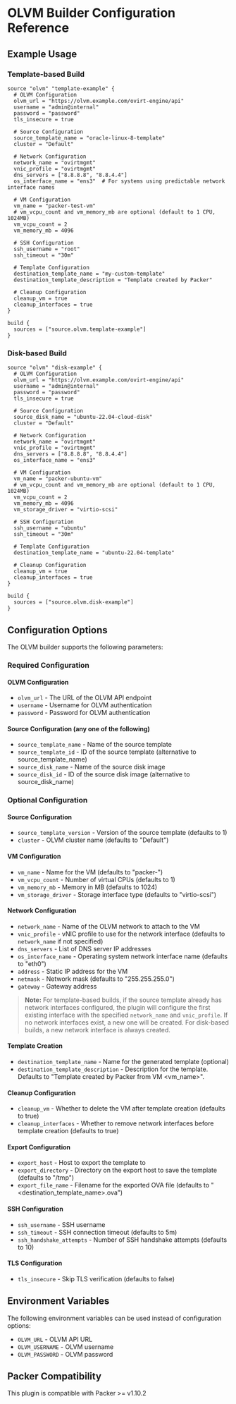 # OLVM Builder Configuration Reference

## Example Usage

### Template-based Build

```hcl
source "olvm" "template-example" {
  # OLVM Configuration
  olvm_url = "https://olvm.example.com/ovirt-engine/api"
  username = "admin@internal"
  password = "password"
  tls_insecure = true

  # Source Configuration
  source_template_name = "oracle-linux-8-template"
  cluster = "Default"

  # Network Configuration
  network_name = "ovirtmgmt"
  vnic_profile = "ovirtmgmt"
  dns_servers = ["8.8.8.8", "8.8.4.4"]
  os_interface_name = "ens3"  # For systems using predictable network interface names

  # VM Configuration
  vm_name = "packer-test-vm"
  # vm_vcpu_count and vm_memory_mb are optional (default to 1 CPU, 1024MB)
  vm_vcpu_count = 2
  vm_memory_mb = 4096

  # SSH Configuration
  ssh_username = "root"
  ssh_timeout = "30m"

  # Template Configuration
  destination_template_name = "my-custom-template"
  destination_template_description = "Template created by Packer"

  # Cleanup Configuration
  cleanup_vm = true
  cleanup_interfaces = true
}

build {
  sources = ["source.olvm.template-example"]
}
```

### Disk-based Build

```hcl
source "olvm" "disk-example" {
  # OLVM Configuration
  olvm_url = "https://olvm.example.com/ovirt-engine/api"
  username = "admin@internal"
  password = "password"
  tls_insecure = true

  # Source Configuration
  source_disk_name = "ubuntu-22.04-cloud-disk"
  cluster = "Default"

  # Network Configuration
  network_name = "ovirtmgmt"
  vnic_profile = "ovirtmgmt"
  dns_servers = ["8.8.8.8", "8.8.4.4"]
  os_interface_name = "ens3"

  # VM Configuration
  vm_name = "packer-ubuntu-vm"
  # vm_vcpu_count and vm_memory_mb are optional (default to 1 CPU, 1024MB)
  vm_vcpu_count = 2
  vm_memory_mb = 4096
  vm_storage_driver = "virtio-scsi"

  # SSH Configuration
  ssh_username = "ubuntu"
  ssh_timeout = "30m"

  # Template Configuration
  destination_template_name = "ubuntu-22.04-template"

  # Cleanup Configuration
  cleanup_vm = true
  cleanup_interfaces = true
}

build {
  sources = ["source.olvm.disk-example"]
}
```

## Configuration Options

The OLVM builder supports the following parameters:

### Required Configuration

#### OLVM Configuration

- `olvm_url` - The URL of the OLVM API endpoint
- `username` - Username for OLVM authentication
- `password` - Password for OLVM authentication

#### Source Configuration (any one of the following)

- `source_template_name` - Name of the source template
- `source_template_id` - ID of the source template (alternative to source_template_name)
- `source_disk_name` - Name of the source disk image
- `source_disk_id` - ID of the source disk image (alternative to source_disk_name)

### Optional Configuration

#### Source Configuration

- `source_template_version` - Version of the source template (defaults to 1)
- `cluster` - OLVM cluster name (defaults to "Default")

#### VM Configuration

- `vm_name` - Name for the VM (defaults to "packer-<time-ordered-uuid>")
- `vm_vcpu_count` - Number of virtual CPUs (defaults to 1)
- `vm_memory_mb` - Memory in MB (defaults to 1024)
- `vm_storage_driver` - Storage interface type (defaults to "virtio-scsi")

#### Network Configuration

- `network_name` - Name of the OLVM network to attach to the VM
- `vnic_profile` - vNIC profile to use for the network interface (defaults to `network_name` if not specified)
- `dns_servers` - List of DNS server IP addresses
- `os_interface_name` - Operating system network interface name (defaults to "eth0")
- `address` - Static IP address for the VM
- `netmask` - Network mask (defaults to "255.255.255.0")
- `gateway` - Gateway address

> **Note:** For template-based builds, if the source template already has network interfaces configured, the plugin will configure the first existing interface with the specified `network_name` and `vnic_profile`. If no network interfaces exist, a new one will be created. For disk-based builds, a new network interface is always created.

#### Template Creation

- `destination_template_name` - Name for the generated template (optional)
- `destination_template_description` - Description for the template. Defaults to "Template created by Packer from VM <vm_name>".

#### Cleanup Configuration

- `cleanup_vm` - Whether to delete the VM after template creation (defaults to true)
- `cleanup_interfaces` - Whether to remove network interfaces before template creation (defaults to true)

#### Export Configuration

- `export_host` - Host to export the template to
- `export_directory` - Directory on the export host to save the template (defaults to "/tmp")
- `export_file_name` - Filename for the exported OVA file (defaults to "<destination_template_name>.ova")

#### SSH Configuration

- `ssh_username` - SSH username
- `ssh_timeout` - SSH connection timeout (defaults to 5m)
- `ssh_handshake_attempts` - Number of SSH handshake attempts (defaults to 10)

#### TLS Configuration

- `tls_insecure` - Skip TLS verification (defaults to false)

## Environment Variables

The following environment variables can be used instead of configuration options:

- `OLVM_URL` - OLVM API URL
- `OLVM_USERNAME` - OLVM username
- `OLVM_PASSWORD` - OLVM password

## Packer Compatibility

This plugin is compatible with Packer >= v1.10.2
